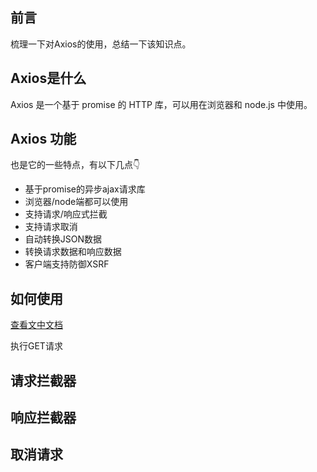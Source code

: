 ## 前言

梳理一下对Axios的使用，总结一下该知识点。



## Axios是什么

Axios 是一个基于 promise 的 HTTP 库，可以用在浏览器和 node.js 中使用。



## Axios 功能

也是它的一些特点，有以下几点👇

- 基于promise的异步ajax请求库
- 浏览器/node端都可以使用
- 支持请求/响应式拦截
- 支持请求取消
- 自动转换JSON数据
- 转换请求数据和响应数据
- 客户端支持防御XSRF





## 如何使用

[查看文中文档](http://www.axios-js.com/zh-cn/docs/)



执行GET请求





## 请求拦截器 



## 响应拦截器



## 取消请求